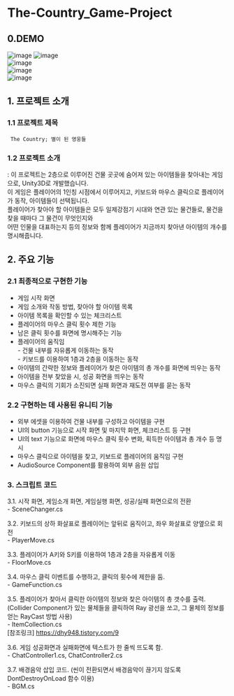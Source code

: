 # The-Country_Game-Project

## 0.DEMO

![image](https://user-images.githubusercontent.com/70079416/152958520-cbe2276f-72cb-4449-8017-d77c5a9aaaea.png)
![image](https://user-images.githubusercontent.com/70079416/152957750-770dcd55-2e83-414a-b72c-d164c2d6f949.png)  
![image](https://user-images.githubusercontent.com/70079416/152957772-8a8f9d96-94ea-4b85-bac8-2a799460a8a6.png)  
![image](https://user-images.githubusercontent.com/70079416/152957813-da7dc5d9-505a-4389-98f9-17ee107c2374.png)  
![image](https://user-images.githubusercontent.com/70079416/152957834-c20363a3-b0fd-4c8d-9cfb-ea475a6a2269.png)  



## 1. 프로젝트 소개
### 1.1 프로젝트 제목  
	 The Country; 별이 된 영웅들  

### 1.2 프로젝트 소개
: 이 프로젝트는 2층으로 이루어진 건물 곳곳에 숨어져 있는 아이템들을 찾아내는 게임으로, Unity3D로 개발했습니다.<br>
  이 게임은 플레이어의 1인칭 시점에서 이루어지고, 키보드와 마우스 클릭으로 플레이어가 동작, 아이템들이 선택됩니다.<br>
  플레이어가 찾아야 할 아이템들은 모두 일제강점기 시대와 연관 있는 물건들로, 물건을 찾을 때마다 그 물건이 무엇인지와<br>
  어떤 인물을 대표하는지 등의 정보와 함께 플레이어가 지금까지 찾아낸 아이템의 개수를 명시해줍니다.<br>  

  
## 2. 주요 기능
### 2.1 최종적으로 구현한 기능
 - 게임 시작 화면<br>
 - 게임 소개와 작동 방법, 찾아야 할 아이템 목록<br>
 - 아이템 목록을 확인할 수 있는 체크리스트<br>
 - 플레이어의 마우스 클릭 횟수 제한 기능<br>
 - 남은 클릭 횟수를 화면에 명시해주는 기능<br>
 - 플레이어의 움직임<br>
 		- 건물 내부를 자유롭게 이동하는 동작<br>
 		- 키보드를 이용하여 1층과 2층을 이동하는 동작<br>
 - 아이템의 간략한 정보와 플레이어가 찾은 아이템의 총 개수를 화면에 띄우는 동작<br>
 - 아이템을 전부 찾았을 시, 성공 화면을 띄우는 동작<br>
 - 마우스 클릭의 기회가 소진되면 실패 화면과 재도전 여부를 묻는 동작<br>  

### 2.2 구현하는 데 사용된 유니티 기능
 - 외부 에셋을 이용하여 건물 내부를 구성하고 아이템을 구현<br>
 - UI의 button 기능으로 시작 화면 및 마지막 화면, 체크리스트 등 구현<br>
 - UI의 text 기능으로 화면에 마우스 클릭 횟수 변화, 획득한 아이템과 총 개수 등 명시<br>
 - 마우스 클릭으로 아이템을 찾고, 키보드로 플레이어의 움직임 구현<br>
 - AudioSource Component를 활용하여 외부 음원 삽입<br>  

  
### 3. 스크립트 코드
 3.1. 시작 화면, 게임소개 화면, 게임실행 화면, 성공/실패 화면으로의 전환<br>
 		- SceneChanger.cs     
      
 3.2. 키보드의 상하 화살표로 플레이어는 앞뒤로 움직이고, 좌우 화살표로 양옆으로 회전<br>
		- PlayerMove.cs      
		
 3.3. 플레이어가 A키와 S키를 이용하여 1층과 2층을 자유롭게 이동<br>
		- FloorMove.cs      
		
 3.4. 마우스 클릭 이벤트를 수행하고, 클릭의 횟수에 제한을 둠.<br>
		- GameFunction.cs      
		
 3.5. 플레이어가 찾아서 클릭한 아이템의 정보와 찾은 아이템의 총 갯수를 출력.<br>
	 (Collider Component가 있는 물체들을 클릭하여 Ray 광선을 쏘고, 그 물체의 정보를 얻는 RayCast 방법 사용)<br>
		- ItemCollection.cs<br>
		[참조링크] https://dhy948.tistory.com/9     
		
 3.6. 게임 성공화면과 실패화면에 텍스트가 한 줄씩 뜨도록 함.<br>
		- ChatController1.cs, ChatController2.cs      
		
 3.7. 배경음악 삽입 코드. (씬이 전환되면서 배경음악이 끊기지 않도록 DontDestroyOnLoad 함수 이용)<br>
		- BGM.cs
